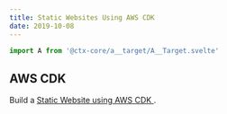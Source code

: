 ```yaml
---
title: Static Websites Using AWS CDK
date: 2019-10-08
---
```


```js exec route
import A from '@ctx-core/a__target/A__Target.svelte'
```

## AWS CDK

Build a 
<A href="/posts/static-websites-using-aws-cdk">
    Static Website using AWS CDK
</A>.
